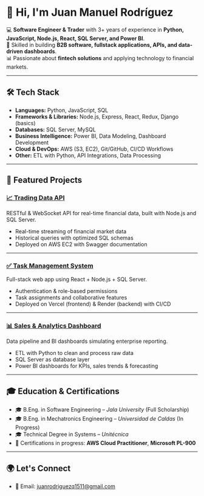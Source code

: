 # 👋 Hi, I'm Juan Manuel Rodríguez  

💻 **Software Engineer & Trader** with 3+ years of experience in **Python, JavaScript, Node.js, React, SQL Server, and Power BI**.  
🚀 Skilled in building **B2B software, fullstack applications, APIs, and data-driven dashboards**.  
📊 Passionate about **fintech solutions** and applying technology to financial markets.  

---

## 🛠️ Tech Stack
- **Languages:** Python, JavaScript, SQL  
- **Frameworks & Libraries:** Node.js, Express, React, Redux, Django (basics)  
- **Databases:** SQL Server, MySQL  
- **Business Intelligence:** Power BI, Data Modeling, Dashboard Development  
- **Cloud & DevOps:** AWS (S3, EC2), Git/GitHub, CI/CD Workflows  
- **Other:** ETL with Python, API Integrations, Data Processing  

---

## 📌 Featured Projects  

### [📈 Trading Data API](https://github.com/tuusuario/trading-api)  
RESTful & WebSocket API for real-time financial data, built with Node.js and SQL Server.  
- Real-time streaming of financial market data  
- Historical queries with optimized SQL schemas  
- Deployed on AWS EC2 with Swagger documentation  

---

### [✅ Task Management System](https://github.com/tuusuario/task-manager)  
Full-stack web app using React + Node.js + SQL Server.  
- Authentication & role-based permissions  
- Task assignments and collaborative features  
- Deployed on Vercel (frontend) & Render (backend) with CI/CD  

---

### [📊 Sales & Analytics Dashboard](https://github.com/tuusuario/sales-dashboard)  
Data pipeline and BI dashboards simulating enterprise reporting.  
- ETL with Python to clean and process raw data  
- SQL Server as database layer  
- Power BI dashboards for KPIs, sales trends & forecasting  

---

## 🎓 Education & Certifications
- 🎓 B.Eng. in Software Engineering – *Jala University* (Full Scholarship)  
- 🎓 B.Eng. in Mechatronics Engineering – *Universidad de Caldas* (In Progress)  
- 🎓 Technical Degree in Systems – *Unitécnica*  
- 📜 Certifications in progress: **AWS Cloud Practitioner**, **Microsoft PL-900**  

---

## 🌍 Let's Connect
- 📧 Email: juanrodriguezq1511@gmail.com  
